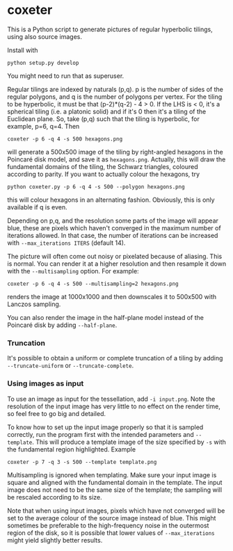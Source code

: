 # coxeter
This is a Python script to generate pictures of regular hyperbolic tilings, using also source images.

Install with

```
python setup.py develop
```

You might need to run that as superuser.

Regular tilings are indexed by naturals (p,q). p is the number of sides of the regular polygons, and q is the number of polygons per vertex. For the tiling to be hyperbolic, it must be that (p-2)*(q-2) - 4 > 0. If the LHS is < 0, it's a spherical tiling (i.e. a platonic solid) and if it's 0 then it's a tiling of the Euclidean plane. So, take (p,q) such that the tiling is hyperbolic, for example, p=6, q=4. Then

```
coxeter -p 6 -q 4 -s 500 hexagons.png
```

will generate a 500x500 image of the tiling by right-angled hexagons in the Poincaré disk model, and save it as `hexagons.png`. Actually, this will draw the fundamental domains of the tiling, the Schwarz triangles, coloured according to parity. If you want to actually colour the hexagons, try

```
python coxeter.py -p 6 -q 4 -s 500 --polygon hexagons.png
```

this will colour hexagons in an alternating fashion. Obviously, this is only available if q is even.

Depending on p,q, and the resolution some parts of the image will appear blue, these are pixels which haven't converged in the maximum number of iterations allowed. In that case, the number of iterations can be increased with `--max_iterations ITERS` (default 14).

The picture will often come out noisy or pixelated because of aliasing. This is normal. You can render it at a higher resolution and then resample it down with the `--multisampling` option. For example:

```
coxeter -p 6 -q 4 -s 500 --multisampling=2 hexagons.png
```

renders the image at 1000x1000 and then downscales it to 500x500 with Lanczos sampling.

You can also render the image in the half-plane model instead of the Poincaré disk by adding `--half-plane`.

### Truncation

It's possible to obtain a uniform or complete truncation of a tiling by adding `--truncate-uniform` or `--truncate-complete`.

### Using images as input

To use an image as input for the tessellation, add `-i input.png`. Note the resolution of the input image has very little to no effect on the render time, so feel free to go big and detailed. 

To know how to set up the input image properly so that it is sampled correctly, run the program first with the intended parameters and `--template`. This will produce a template image of the size specified by `-s` with the fundamental region highlighted. Example

```
coxeter -p 7 -q 3 -s 500 --template template.png
```

Multisampling is ignored when templating. Make sure your input image is square and aligned with the fundamental domain in the template. The input image does not need to be the same size of the template; the sampling will be rescaled according to its size.

Note that when using input images, pixels which have not converged will be set to the average colour of the source image instead of blue. This might sometimes be preferable to the high-frequency noise in the outermost region of the disk, so it is possible that lower values of `--max_iterations` might yield slightly better results.

